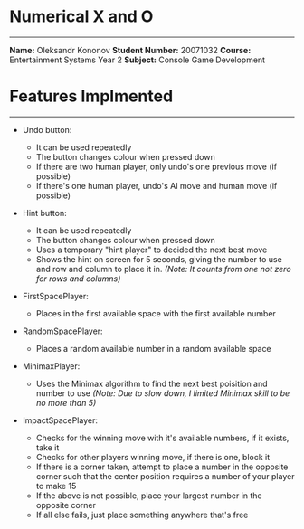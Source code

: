 # Numerical X and O

- - -
**Name:** Oleksandr Kononov
**Student Number:** 20071032
**Course:** Entertainment Systems Year 2
**Subject:** Console Game Development

# Features Implmented

- - -

- Undo button:
    + It can be used repeatedly
    + The button changes colour when pressed down
    + If there are two human player, only undo's one previous move (if possible)
    + If there's one human player, undo's AI move and human move (if possible)

- Hint button:
    + It can be used repeatedly
    + The button changes colour when pressed down
    + Uses a temporary "hint player" to decided the next best move
    + Shows the hint on screen for 5 seconds, giving the number to use and row and column to place it in. _(Note: It counts from one not zero for rows and columns)_

- FirstSpacePlayer:
    + Places in the first available space with the first available number

- RandomSpacePlayer:
    + Places a random available number in a random available space

- MinimaxPlayer:
    + Uses the Minimax algorithm to find the next best poisition and number to use _(Note: Due to slow down, I limited Minimax skill to be no more than 5)_

- ImpactSpacePlayer:
    + Checks for the winning move with it's available numbers, if it exists, take it
    + Checks for other players winning move, if there is one, block it
    + If there is a corner taken, attempt to place a number in the opposite corner such that the center position requires a number of your player to make 15
    + If the above is not possible, place your largest number in the opposite corner
    + If all else fails, just place something anywhere that's free
    


